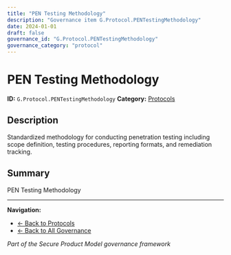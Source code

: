 ```yaml
---
title: "PEN Testing Methodology"
description: "Governance item G.Protocol.PENTestingMethodology"
date: 2024-01-01
draft: false
governance_id: "G.Protocol.PENTestingMethodology"
governance_category: "protocol"
---
```


# PEN Testing Methodology

**ID:** `G.Protocol.PENTestingMethodology`
**Category:** [Protocols](../)

## Description

Standardized methodology for conducting penetration testing including scope definition, testing procedures, reporting formats, and remediation tracking.

## Summary

PEN Testing Methodology


---

**Navigation:**
- [← Back to Protocols](../)
- [← Back to All Governance](/governance/)

*Part of the Secure Product Model governance framework*
